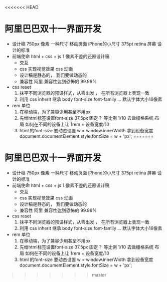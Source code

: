 <<<<<<< HEAD
# 阿里巴巴双十一界面开发
- 设计稿
    750px 像素  一种尺寸 移动页面
    iPhone的小尺寸 375pt retina 屏幕 设计的标准
- 前端使命
    html + css + js 1 像素不差的还原设计稿
    - 交互
    - css 实现视觉效果 css 动画
    - 设计稿是静态的， 我们要做动态的
    - 兼容性 阿里 兼容性达到恐怖的 99.99%
- css reset 
    1. 抹平不同浏览器的预设样式，从零出发 ， 在所有浏览器上表现一致
    2. 利用 css inherit 继承 body font-size font-family ... 默认字体大小16像素
- rem 单位
    1. 在移动端，为了兼容少用甚至不用px 
    2. 先给html标签设置font-size
        37.5px 固定？
        等比例 1/10 去做栅格系统 布局
        如何在不同的设备上让 1rem = 设备宽度/10
    3. html 的font-size 要动态设置
        w = window.innerWidth 拿到设备宽度
        document.documentElement.style.fontSize = w + 'px';
=======
# 阿里巴巴双十一界面开发
- 设计稿
    750px 像素  一种尺寸 移动页面
    iPhone的小尺寸 375pt retina 屏幕 设计的标准
- 前端使命
    html + css + js 1 像素不差的还原设计稿
    - 交互
    - css 实现视觉效果 css 动画
    - 设计稿是静态的， 我们要做动态的
    - 兼容性 阿里 兼容性达到恐怖的 99.99%
- css reset 
    1. 抹平不同浏览器的预设样式，从零出发 ， 在所有浏览器上表现一致
    2. 利用 css inherit 继承 body font-size font-family ... 默认字体大小16像素
- rem 单位
    1. 在移动端，为了兼容少用甚至不用px 
    2. 先给html标签设置font-size
        37.5px 固定？
        等比例 1/10 去做栅格系统 布局
        如何在不同的设备上让 1rem = 设备宽度/10
    3. html 的font-size 要动态设置
        w = window.innerWidth 拿到设备宽度
        document.documentElement.style.fontSize = w + 'px';
>>>>>>> master
    